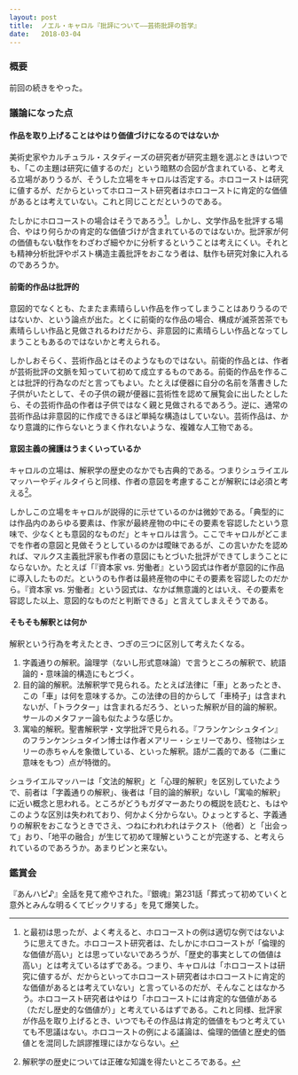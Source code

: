 ```yaml
---
layout: post
title:  ノエル・キャロル『批評について――芸術批評の哲学』
date:   2018-03-04
---
```


### 概要
前回の続きをやった。

### 議論になった点
#### 作品を取り上げることはやはり価値づけになるのではないか
美術史家やカルチュラル・スタディーズの研究者が研究主題を選ぶときはいつでも、「この主題は研究に値するのだ」という暗黙の合図が含まれている、と考える立場がありうるが、そうした立場をキャロルは否定する。ホロコーストは研究に値するが、だからといってホロコースト研究者はホロコーストに肯定的な価値があるとは考えていない。これと同じことだというのである。

たしかにホロコーストの場合はそうであろう[^1]。しかし、文学作品を批評する場合、やはり何らかの肯定的な価値づけが含まれているのではないか。批評家が何の価値もない駄作をわざわざ細やかに分析するということは考えにくい。それとも精神分析批評やポスト構造主義批評をおこなう者は、駄作も研究対象に入れるのであろうか。

[^1]: と最初は思ったが、よく考えると、ホロコーストの例は適切な例ではないように思えてきた。ホロコースト研究者は、たしかにホロコーストが「倫理的な価値が高い」とは思っていないであろうが、「歴史的事実としての価値は高い」とは考えているはずである。つまり、キャロルは「ホロコーストは研究に値するが、だからといってホロコースト研究者はホロコーストに肯定的な価値があるとは考えていない」と言っているのだが、そんなことはなかろう。ホロコースト研究者はやはり「ホロコーストには肯定的な価値がある（ただし歴史的な価値が）」と考えているはずである。これと同様、批評家が作品を取り上げるとき、いつでもその作品は肯定的価値をもつと考えていても不思議はない。ホロコーストの例による議論は、倫理的価値と歴史的価値とを混同した誤謬推理にほかならない。

#### 前衛的作品は批評的
意図的でなくとも、たまたま素晴らしい作品を作ってしまうことはありうるのではないか、という論点が出た。とくに前衛的な作品の場合、構成が滅茶苦茶でも素晴らしい作品と見做されるわけだから、非意図的に素晴らしい作品となってしまうこともあるのではないかと考えられる。

しかしおそらく、芸術作品とはそのようなものではない。前衛的作品とは、作者が芸術批評の文脈を知っていて初めて成立するものである。前衛的作品を作ることは批評的行為なのだと言ってもよい。たとえば便器に自分の名前を落書きした子供がいたとして、その子供の親が便器に芸術性を認めて展覧会に出したとしたら、その芸術作品の作者は子供ではなく親と見做されるであろう。逆に、通常の芸術作品は非意図的に作成できるほど単純な構造はしていない。芸術作品は、かなり意識的に作らないとうまく作れないような、複雑な人工物である。

#### 意図主義の擁護はうまくいっているか
キャロルの立場は、解釈学の歴史のなかでも古典的である。つまりシュライエルマッハーやディルタイらと同様、作者の意図を考慮することが解釈には必須と考える[^2]。

しかしこの立場をキャロルが説得的に示せているのかは微妙である。「典型的には作品内のあらゆる要素は、作家が最終産物の中にその要素を容認したという意味で、少なくとも意図的なものだ」とキャロルは言う。ここでキャロルがどこまでを作者の意図と見做そうとしているのかは曖昧であるが、この言いかたを認めれば、マルクス主義批評家も作者の意図にもとづいた批評ができてしまうことにならないか。たとえば「『資本家 vs. 労働者』という図式は作者が意図的に作品に導入したものだ。というのも作者は最終産物の中にその要素を容認したのだから。『資本家 vs. 労働者』という図式は、なかば無意識的とはいえ、その要素を容認した以上、意図的なものだと判断できる」と言えてしまえそうである。

[^2]: 解釈学の歴史については正確な知識を得たいところである。

#### そもそも解釈とは何か
解釈という行為を考えたとき、つぎの三つに区別して考えたくなる。

1. 字義通りの解釈。論理学（ないし形式意味論）で言うところの解釈で、統語論的・意味論的構造にもとづく。
2. 目的論的解釈。法解釈学で見られる。たとえば法律に「車」とあったとき、この「車」は何を意味するか。この法律の目的からして「車椅子」は含まれないが、「トラクター」は含まれるだろう、といった解釈が目的論的解釈。サールのメタファー論も似たような感じか。
3. 寓喩的解釈。聖書解釈学・文学批評で見られる。『フランケンシュタイン』のフランケンシュタイン博士は作者メアリー・シェリーであり、怪物はシェリーの赤ちゃんを象徴している、といった解釈。語が二義的である（二重に意味をもつ）点が特徴的。

シュライエルマッハーは「文法的解釈」と「心理的解釈」を区別していたようで、前者は「字義通りの解釈」、後者は「目的論的解釈」ないし「寓喩的解釈」に近い概念と思われる。ところがどうもガダマーあたりの概説を読むと、もはやこのような区別は失われており、何かよく分からない。ひょっとすると、字義通りの解釈をおこなうときでさえ、つねにわれわれはテクスト（他者）と「出会って」おり、「地平の融合」が生じて初めて理解ということが完遂する、と考えられているのであろうか。あまりピンと来ない。

### 鑑賞会
『あんハピ♪』全話を見て癒やされた。『銀魂』第231話「葬式って初めていくと意外とみんな明るくてビックリする」を見て爆笑した。
